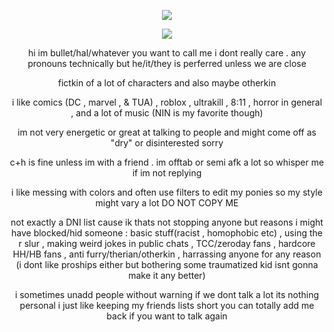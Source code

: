 <div align="center">

![](https://files.catbox.moe/00cj8x.png)

![](https://komarev.com/ghpvc/?username=bitethebullett&color=c2110f&label=VIEWS&abbreviated=true) 

hi im bullet/hal/whatever you want to call me i dont really care . any pronouns technically but he/it/they is perferred unless we are close

fictkin of a lot of characters and also maybe otherkin

i like comics (DC , marvel , & TUA) , roblox , ultrakill , 8:11 , horror in general , and a lot of music (NIN is my favorite though)

im not very energetic or great at talking to people and might come off as "dry" or disinterested sorry

c+h is fine unless im with a friend . im offtab or semi afk a lot so whisper me if im not replying

i like messing with colors and often use filters to edit my ponies so my style might vary a lot DO NOT COPY ME

not exactly a DNI list cause ik thats not stopping anyone but reasons i might have blocked/hid someone : basic stuff(racist , homophobic etc) , using the r slur , making weird jokes in public chats , TCC/zeroday fans , hardcore HH/HB fans , anti furry/therian/otherkin , harrassing anyone for any reason (i dont like proships either but bothering some traumatized kid isnt gonna make it any better)

i sometimes unadd people without warning if we dont talk a lot its nothing personal i just like keeping my friends lists short you can totally add me back if you want to talk again
</div>
